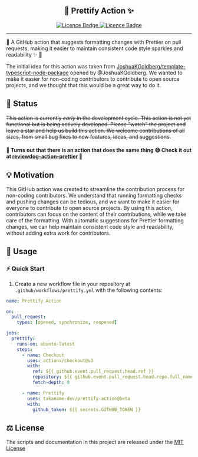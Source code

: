 <h2 align="center">🧹 Prettify Action ✨</h2>

<p align="center">
  <a href="https://github.com/TAKANOME-DEV/prettify-action">
    <img alt="Licence Badge" src="https://img.shields.io/github/license/TAKANOME-DEV/prettify-action?color=%2330C151" />
  </a>
  <a href="https://github.com/TAKANOME-DEV/prettify-action">
    <img alt="Licence Badge" src="https://img.shields.io/github/release/TAKANOME-DEV/prettify-action?color=%2330C151">
  </a>
</p>

---

:robot: A GitHub action that suggests formatting changes with Prettier on pull requests, making it easier to maintain consistent code style sparkles and readability :sparkles: :rocket:

The initial idea for this action was taken from [JoshuaKGoldberg/template-typescript-node-package](https://github.com/JoshuaKGoldberg/template-typescript-node-package/issues/139) opened by @JoshuaKGoldberg. We wanted to make it easier for non-coding contributors to contribute to open source projects, and we thought that this would be a great way to do it.

## :construction: Status

~~This action is currently _early_ in the development cycle. This action is not yet functional but is being actively developed. Please "watch" the project and leave a star and help us build this action.
We welcome contributions of all sizes, from small bug fixes to new features, ideas, and suggestions.~~
#### 🚨 Turns out that there is an action that does the same thing :sweat_smile: Check it out at [reviewdog-action-prettier](https://github.com/EPMatt/reviewdog-action-prettier) 🚨

## :bulb: Motivation

This GitHub action was created to streamline the contribution process for non-coding contributors. We understand that running formatting checks and pushing changes can be tedious, and we want to make it easier for everyone to contribute to open source projects. By using this action, contributors can focus on the content of their contributions, while we take care of the formatting. With automatic suggestions for Prettier formatting changes, we can help maintain consistent code style and readability, without adding extra work for contributors.

## :rocket: Usage

### :zap: Quick Start

1. Create a new workflow file in your repository at `.github/workflows/prettify.yml` with the following contents:

```yaml
name: Prettify Action

on:
  pull_request:
    types: [opened, synchronize, reopened]

jobs:
  prettify:
    runs-on: ubuntu-latest
    steps:
      - name: Checkout
        uses: actions/checkout@v3
        with:
          ref: ${{ github.event.pull_request.head.ref }}
          repository: ${{ github.event.pull_request.head.repo.full_name }}
          fetch-depth: 0

      - name: Prettify
        uses: takanome-dev/prettify-action@beta
        with:
          github_token: ${{ secrets.GITHUB_TOKEN }}
```

## ⚖️ License

The scripts and documentation in this project are released under the [MIT License](LICENSE)
